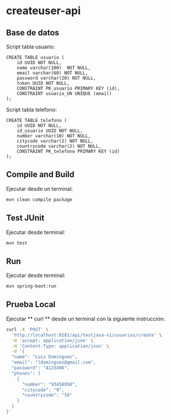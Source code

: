 # createuser-api

## Base de datos

Script tabla usuario:

````
CREATE TABLE usuario (
	id UUID NOT NULL,
	name varchar(100)  NOT NULL,
	email varchar(60) NOT NULL,
	password varchar(20) NOT NULL,
	token UUID NOT NULL,
	CONSTRAINT PK_usuario PRIMARY KEY (id),
	CONSTRAINT usuario_UN UNIQUE (email)
);
````

Script tabla telefono:

````
CREATE TABLE telefono (
	id UUID NOT NULL,
	id_usuario UUID NOT NULL,
	number varchar(10) NOT NULL,
	citycode varchar(2) NOT NULL,
	countrycode varchar(2) NOT NULL,
	CONSTRAINT PK_telefono PRIMARY KEY (id)
);
````

## Compile and Build

Ejecutar desde un terminal:

````bash
mvn clean compile package
````

## Test JUnit
Ejecutar desde terminal:

````bash
mvn test
````

## Run
Ejecutar desde terminal:

````bash
mvn spring-boot:run 
````

## Prueba Local
Ejecutar ** curl ** desde un terminal con la siguiente instrucción:

````bash
curl -X 'POST' \
  'http://localhost:8181/api/testjava-v1/usuarios/create' \
  -H 'accept: application/json' \
  -H 'Content-Type: application/json' \
  -d '{
  "name": "Luis Dominguez",
  "email": "ldominguez@gmail.com",
  "password": "A123466",
  "phones": [
    {
      "number": "93458950",
      "citycode": "9",
      "countrycode": "56"
    }
  ]
}'
````